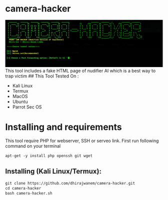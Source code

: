 # camera-hacker
<img src="https://github.com/dhirajwanem/camera-hacker/blob/main/repo.png" alt="Descriptive text for the image">
This tool includes a fake HTML page of nudifier AI which is a best way to trap victim 
## This Tool Tested On :
<ul>
  <li>Kali Linux</li>
  <li>Termux</li>
  <li>MacOS</li>
  <li>Ubuntu</li>
  <li>Parrot Sec OS</li>
</ul>

# Installing and requirements
<p>This tool require PHP for webserver, SSH or serveo link. First run following command on your terminal</p>

```
apt-get -y install php openssh git wget
```

## Installing (Kali Linux/Termux):

```
git clone https://github.com/dhirajwanem/camera-hacker.git
cd camera-hacker
bash camera-hacker.sh
```

